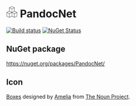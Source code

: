 # <img src="/src/icon.png" height="30px"> PandocNet

[![Build status](https://ci.appveyor.com/api/projects/status/hkr80o3jgok632nw?svg=true)](https://ci.appveyor.com/project/SimonCropp/PandocNet)
[![NuGet Status](https://img.shields.io/nuget/v/PandocNet.svg)](https://www.nuget.org/packages/PandocNet/)



## NuGet package

https://nuget.org/packages/PandocNet/



## Icon

[Boxes](https://thenounproject.com/term/boxes/1526666/) designed by [Amelia](https://thenounproject.com/langonsivani/) from [The Noun Project](https://thenounproject.com/).
